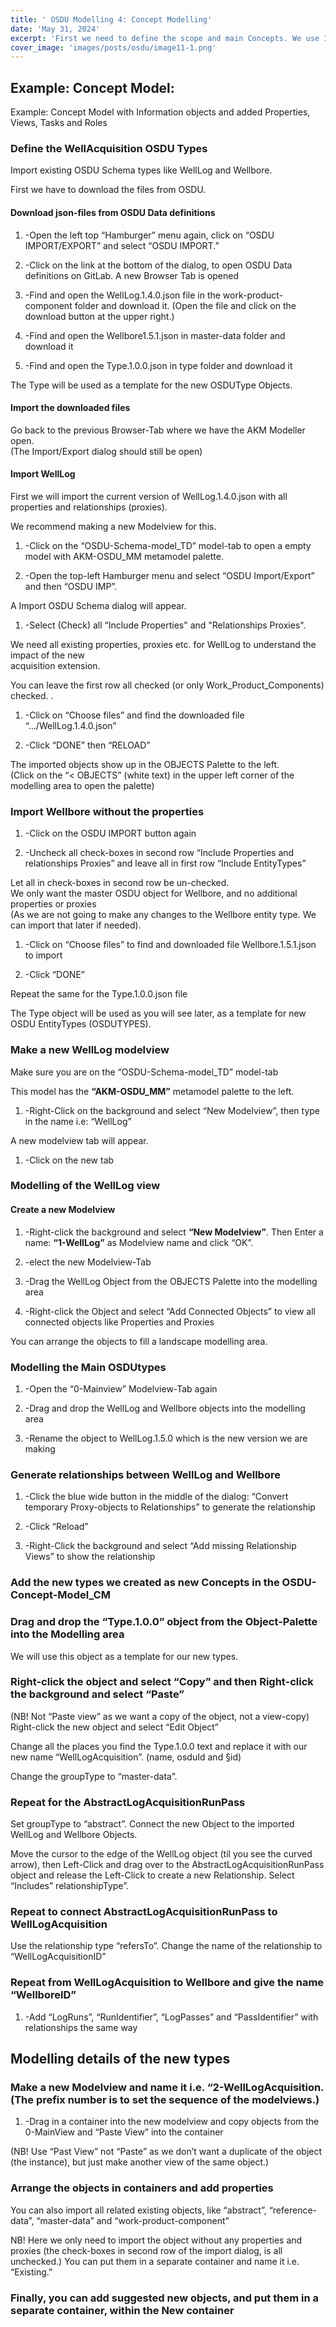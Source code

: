 ```yaml
---
title: ' OSDU Modelling 4: Concept Modelling'
date: 'May 31, 2024'
excerpt: 'First we need to define the scope and main Concepts. We use IRTV Metamodel (Information, Role, Task, View) for this.'
cover_image: 'images/posts/osdu/image11-1.png'
---
```


## Example: Concept Model:

Example: Concept Model with Information objects and added Properties, Views, Tasks and Roles

### Define the WellAcquisition OSDU Types

Import existing OSDU Schema types like WellLog and Wellbore.

First we have to download the files from OSDU.

#### Download json-files from OSDU Data definitions

1. -Open the left top “Hamburger” menu again, click on “OSDU IMPORT/EXPORT” and select “OSDU IMPORT.”
2. -Click on the link at the bottom of the dialog, to open OSDU Data definitions on GitLab. A new Browser Tab is opened 
3. -Find and open the WellLog.1.4.0.json file in the work-product-component folder and download it. (Open the file and click on the download button at the upper right.)

4. -Find and open the Wellbore1.5.1.json in master-data folder and download it

5. -Find and open the Type.1.0.0.json in type folder and download it

The Type will be used as a template for the new OSDUType Objects.

#### Import the downloaded files

Go back to the previous Browser-Tab where we have the AKM Modeller open.  
(The Import/Export dialog should still be open)

#### Import WellLog

First we will import the current version of WellLog.1.4.0.json with all properties and relationships (proxies).

We recommend making a new Modelview for this.

1. -Click on the “OSDU-Schema-model_TD” model-tab to open a empty model with AKM-OSDU_MM metamodel palette.  

2. -Open the top-left Hamburger menu and select “OSDU Import/Export” and then “OSDU IMP”.  

A Import OSDU Schema dialog will appear.


1. -Select (Check) all “Include Properties" and "Relationships Proxies".  
   

We need all existing properties, proxies etc. for WellLog to understand the impact of the new  
acquisition extension.

You can leave the first row all checked (or only Work_Product_Components) checked. .

1. -Click on “Choose files” and find the downloaded file “…/WellLog.1.4.0.json”

2. -Click “DONE” then “RELOAD”

The imported objects show up in the OBJECTS Palette to the left.  
(Click on the “< OBJECTS” (white text) in the upper left corner of the modelling area to open the palette)

### Import Wellbore without the properties

1. -Click on the OSDU IMPORT button again

2. -Uncheck all check-boxes in second row “Include Properties and relationships Proxies” and leave all in first row “Include EntityTypes”

Let all in check-boxes in second row be un-checked.  
We only want the master OSDU object for Wellbore, and no additional properties or proxies  
(As we are not going to make any changes to the Wellbore entity type. We can import that later if needed).

1. -Click on “Choose files” to find and downloaded file Wellbore.1.5.1.json to import

1. -Click “DONE”

Repeat the same for the Type.1.0.0.json file

The Type object will be used as you will see later, as a template for new OSDU EntityTypes (OSDUTYPES).

 
### Make a new WellLog modelview

Make sure you are on the “OSDU-Schema-model_TD” model-tab

This model has the **“AKM-OSDU_MM”** metamodel palette to the left.

1. -Right-Click on the background and select “New Modelview”, then type in the name i.e: “WellLog”

A new modelview tab will appear.

1. -Click on the new tab

### Modelling of the WellLog view

#### Create a new Modelview

1. -Right-click the background and select **“New Modelview”**. Then Enter a name: **“1-WellLog”** as Modelview name and click “OK”.

1. -elect the new Modelview-Tab

1. -Drag the WellLog Object from the OBJECTS Palette into the modelling area

 
1. -Right-click the Object and select “Add Connected Objects” to view all connected objects like Properties and Proxies

 You can arrange the objects to fill a landscape modelling area.  
 
### Modelling the Main OSDUtypes

1. -Open the “0-Mainview” Modelview-Tab again

1. -Drag and drop the WellLog and Wellbore objects into the modelling area

 
1. -Rename the object to WellLog.1.5.0 which is the new version we are making

### Generate relationships between WellLog and Wellbore

1. -Click the blue wide button in the middle of the dialog: “Convert temporary Proxy-objects to Relationships” to generate the relationship

1. -Click “Reload”

1. -Right-Click the background and select “Add missing Relationship Views” to show the relationship

 
### Add the new types we created as new Concepts in the OSDU-Concept-Model_CM

### Drag and drop the “Type.1.0.0” object from the Object-Palette into the Modelling area

We will use this object as a template for our new types.

### Right-click the object and select “Copy” and then Right-click the background and select “Paste”

(NB! Not “Paste view” as we want a copy of the object, not a view-copy)  
Right-click the new object and select “Edit Object”

Change all the places you find the Type.1.0.0 text and replace it with our new name “WellLogAcquisition”. (name, osduId and §id)

Change the groupType to “master-data”.

### Repeat for the AbstractLogAcquisitionRunPass

Set groupType to “abstract”. Connect the new Object to the imported WellLog and Wellbore Objects.

Move the cursor to the edge of the WellLog object (til you see the curved arrow), then Left-Click and drag over to the AbstractLogAcquisitionRunPass object and release the Left-Click to create a new Relationship. Select “Includes” relationshipType”.

### Repeat to connect AbstractLogAcquisitionRunPass to WellLogAcquisition

Use the relationship type “refersTo”. Change the name of the relationship to “WellLogAcquisitionID”

### Repeat from WellLogAcquisition to Wellbore and give the name “WellboreID”

 
1. -Add “LogRuns”, “RunIdentifier”, “LogPasses” and “PassIdentifier” with relationships the same way

 
## Modelling details of the new types

### Make a new Modelview and name it i.e. “2-WellLogAcquisition. (The prefix number is to set the sequence of the modelviews.)

1. -Drag in a container into the new modelview and copy objects from the 0-MainView and “Paste View” into the container

(NB! Use “Past View” not “Paste” as we don’t want a duplicate of the object (the instance), but just make another view of the same object.)

### Arrange the objects in containers and add properties

You can also import all related existing objects, like “abstract”, “reference-data”, “master-data” and “work-product-component”

NB! Here we only need to import the object without any properties and proxies (the check-boxes in second row of the import dialog, is all unchecked.) You can put them in a separate container and name it i.e. “Existing.”

### Finally, you can add suggested new objects, and put them in a separate container, within the New container

